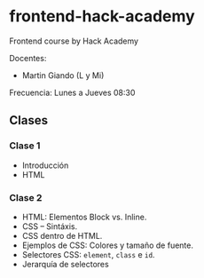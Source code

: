 # frontend-hack-academy
Frontend course by Hack Academy

Docentes: 
- Martin Giando (L y Mi)

Frecuencia: Lunes a Jueves 08:30

## Clases

### Clase 1
- Introducción
- HTML

### Clase 2

- HTML: Elementos Block vs. Inline.
- CSS – Sintáxis.
- CSS dentro de HTML.
- Ejemplos de CSS: Colores y tamaño de fuente.
- Selectores CSS: `element`, `class` e `id`.	
- Jerarquía de selectores
